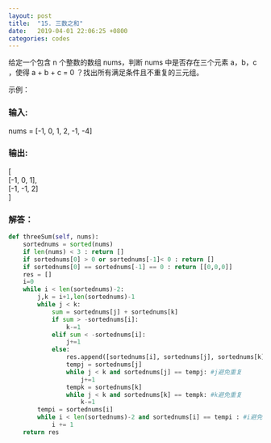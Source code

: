 ```yaml
---
layout: post
title:  "15. 三数之和"
date:   2019-04-01 22:06:25 +0800
categories: codes
---
```



给定一个包含 n 个整数的数组 nums，判断 nums 中是否存在三个元素 a，b，c ，使得 a + b + c = 0 ？找出所有满足条件且不重复的三元组。

示例：  

### 输入:   
nums = [-1, 0, 1, 2, -1, -4]  

### 输出:  

[  
 [-1, 0, 1],  
 [-1, -1, 2]   
]  


### 解答： 
```Python
def threeSum(self, nums):
    sortednums = sorted(nums)
    if len(nums) < 3 : return []
    if sortednums[0] > 0 or sortednums[-1]< 0 : return []
    if sortednums[0] == sortednums[-1] == 0 : return [[0,0,0]]
    res = []
    i=0
    while i < len(sortednums)-2:
        j,k = i+1,len(sortednums)-1
        while j < k:
            sum = sortednums[j] + sortednums[k]
            if sum > -sortednums[i]:
                k-=1
            elif sum < -sortednums[i]:
                j+=1
            else:
                res.append([sortednums[i], sortednums[j], sortednums[k]])
                tempj = sortednums[j]
                while j < k and sortednums[j] == tempj: #j避免重复
                    j+=1
                tempk = sortednums[k]
                while j < k and sortednums[k] == tempk: #k避免重复
                    k-=1
        tempi = sortednums[i]
        while i < len(sortednums)-2 and sortednums[i] == tempi : #i避免重复
            i += 1
    return res
```
